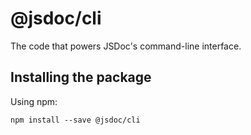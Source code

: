 # @jsdoc/cli

The code that powers JSDoc's command-line interface.

## Installing the package

Using npm:

```shell
npm install --save @jsdoc/cli
```
